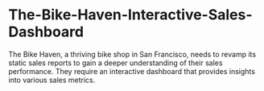 # The-Bike-Haven-Interactive-Sales-Dashboard
The Bike Haven, a thriving bike shop in San Francisco, needs to revamp its static sales reports to gain a deeper understanding of their sales performance. They require an interactive dashboard that provides insights into various sales metrics. 
